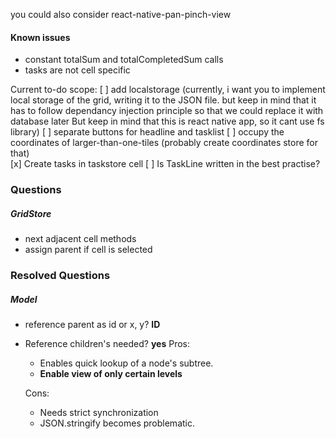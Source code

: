 you could also consider react-native-pan-pinch-view

#### Known issues

- constant totalSum and totalCompletedSum calls
- tasks are not cell specific

Current to-do scope:
[ ] add localstorage (currently, i want you to implement local storage of the grid, writing it to the JSON file. but keep in mind that it has to follow dependancy injection principle so that we could replace it with database later
But keep in mind that this is react native app, so it cant use fs library)
[ ] separate buttons for headline and tasklist
[ ] occupy the coordinates of larger-than-one-tiles (probably create coordinates store for that)  
[x] Create tasks in taskstore cell
[ ] Is TaskLine written in the best practise?

### Questions

##### GridStore

- next adjacent cell methods
- assign parent if cell is selected

### Resolved Questions

##### Model

- reference parent as id or x, y? **ID**
- Reference children's needed? **yes**
  Pros:

  - Enables quick lookup of a node's subtree.
  - **Enable view of only certain levels**

  Cons:

  - Needs strict synchronization
  - JSON.stringify becomes problematic.
